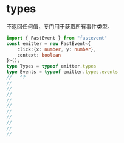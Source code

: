 # types

不返回任何值，专门用于获取所有事件类型。

```ts twoslash
import { FastEvent } from "fastevent"
const emitter = new FastEvent<{
    click:{x: number, y: number},
    context: boolean
}>(); 
type Types = typeof emitter.types
type Events = typeof emitter.types.events
//   ^?
// 
// 
// 
// 
//
//
//
//
//
// 

```